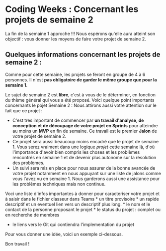 # Coding Weeks : Concernant les projets de semaine 2




La fin de la semaine 1 approche !!!
Nous espérons qu'elle aura atteint son objectif : vous donner les moyens de faire votre projet de semaine 2.


## Quelques informations concernant les projets de semaine 2 :

Comme pour cette semaine, les projets se feront en groupe de 4 à 6 personnes. Il n'est **pas obligatoire de garder le même groupe que pour la semaine 1**. 

Le sujet de semaine 2 est **libre**, c'est à vous de le déterminer, en fonction du thème général qui vous a été proposé. 
Voici quelque point importants concernants le pojet Semaine 2 : Nous attirons aussi votre attention sur le fait que ce projet :

* C'est tres important de commencer par **un travail d'analyse, de conception et de découpage de votre projet en Sprints** pour atteindre au moins un **MVP** en fin de semaine. Ce travail est le premier **Jalon** de votre projet de semaine 2.
* Ce projet sera aussi beaucoup moins encadré que le projet de semaine 1. Vous serez vraiment dans une logique *projet* cette semaine là, d'où l'importance d'avoir bien compris les choses et les problèmes rencontrés en semaine 1 et de devenir plus autonome sur la résolution des problèmes.
* Un suivi sera mis en place pour nous assurer de la bonne avancée de votre projet notamment en nous appuyant sur une liste de jalons comme vous l'avez vu en semaine 1. Nous garderons aussi une assistance pour les problèmes techniques mais non continue.

Voci une liste d'infos importantes à donner pour caracteriser votre projet et à saisir dans le fichier classeur dans Teams
	* un titre provisoire
	* un rapide descriptif et un eventuel lien vers un descriptif plus long.
	* le nom et le contact de la personne proposant le projet
	* le status du projet : complet ou en recherche de membres
  * le liens vers le Git qui contiendra l'implementation du projet

Pour vous donner une idée, voici un exemple ci-dessous.

Bon travail ! 
